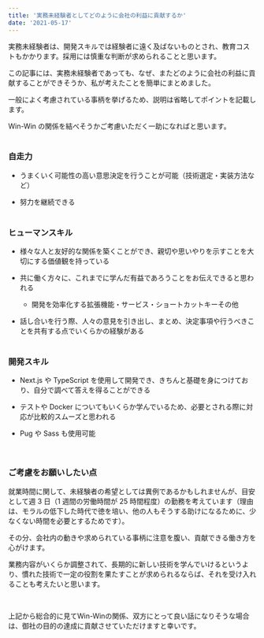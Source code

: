 ```yaml
---
title: '実務未経験者としてどのように会社の利益に貢献するか'
date: '2021-05-17'
---
```


実務未経験者は、開発スキルでは経験者に遠く及ばないものとされ、教育コストもかかります。採用には慎重な判断が求められることと思います。

この記事には、実務未経験者であっても、なぜ、またどのように会社の利益に貢献することができそうか、私が考えたことを簡単にまとめました。

一般によく考慮されている事柄を挙げるため、説明は省略してポイントを記載します。

Win-Win の関係を結べそうかご考慮いただく一助になればと思います。
<br><br>

### 自走力

- うまくいく可能性の高い意思決定を行うことが可能（技術選定・実装方法など）

- 努力を継続できる
  <br><br>

### ヒューマンスキル

- 様々な人と友好的な関係を築くことができ、親切や思いやりを示すことを大切にする価値観を持っている

- 共に働く方々に、これまでに学んだ有益であろうことをお伝えできると思われる

  - 開発を効率化する拡張機能・サービス・ショートカットキーその他

- 話し合いを行う際、人々の意見を引き出し、まとめ、決定事項や行うべきことを共有する点でいくらかの経験がある
  <br><br>

### 開発スキル

- Next.js や TypeScript を使用して開発でき、きちんと基礎を身につけており、自分で調べて答えを得ることができる

- テストや Docker についてもいくらか学んでいるため、必要とされる際に対応が比較的スムーズと思われる

- Pug や Sass も使用可能
  <br>
  <br>
  <br>

### ご考慮をお願いしたい点

就業時間に関して、未経験者の希望としては異例であるかもしれませんが、目安として週 3 日（1 週間の労働時間が 25 時間程度）の勤務を考えています（理由は、モラルの低下した時代で徳を培い、他の人もそうする助けになるために、少なくない時間を必要とするためです）。

その分、会社内の動きや求められている事柄に注意を腹い、貢献できる働き方を心がけます。

業務内容がいくらか調整されて、長期的に新しい技術を学んでいけるというより、慣れた技術で一定の役割を果たすことが求められるならば、それを受け入れることも考えたいと思います。

<!-- またふさわしい場合、一定の期間以上勤務するならば、といった条件も考慮したいと考えています。 -->
<br>

上記から総合的に見てWin-Winの関係、双方にとって良い話になりそうな場合は、御社の目的の達成に貢献させていただけますと幸いです。